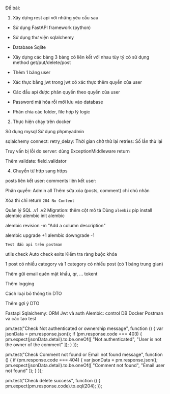 Đề bài:

1. Xây dựng rest api với những yêu cầu sau

- Sử dụng FastAPI framework (python)
- Sử dụng thư viện sqlalchemy
- Database Sqlite

- Xây dựng các bảng 3 bảng có liên kết với nhau tùy tý có sử dụng method get/put/delete/post

- Thêm 1 bảng user
- Xác thực bằng jwt trong jwt có xác thực thêm quyền của user
- Các đầu api được phân quyền theo quyền của user

- Password mã hóa rồi mới lưu vào database

- Phân chia các folder, file hợp lý logic

2. Thực hiện chạy trên docker

<!-- @ -->
<!-- @ -->
<!-- @ -->

<!-- role là 1 hàng trong bảng? -->

<!-- fastapi dev a.py -->

<!-- !Đã làm thêm: -->

Sử dụng mysql
Sử dụng phpmyadmin

sqlalchemy connect:
retry_delay: Thời gian chờ thử lại
retries: Số lần thử lại

Truy vấn bị lỗi do server: dùng ExceptionMiddleware return

Thêm validate: field_validator

4. Chuyển từ http sang https

posts liên kết user:
comments liên kết user:

Phân quyền:
Admin all
Thêm sửa xóa (posts, comment) chỉ chủ nhân

Xóa thì chỉ return `204 No Content`

Quản lý SQL .v1 .v2 Migration: thêm cột mô tả
Dùng `alembic`
pip install alembic
alembic init alembic

alembic revision -m "Add a column description"

alembic upgrade +1
alembic downgrade -1

<!-- !Nâng cấp sau: -->

`Test đầu api trên postman`



<!-- /posts"  -->
<!-- /posts/{post_id}"  -->

<!-- /posts/{post_id}/comments"  -->
<!-- /posts/{post_id}/comments/{comment_id}"  -->

<!-- ! -->

utils check Auto check exits Kiểm tra ràng buộc khóa

1 post có nhiều category và 1 category có nhiều post (có 1 bảng trung gian)

Thêm gửi email quên mật khẩu, qr, ... tokent

Thêm logging

Cách loại bỏ thông tin DTO

Thêm gợi ý DTO

<!-- !Câu hỏi: -->

<!-- Auto CRUD? -->

<!-- !Kiến thức cần học: -->

Fastapi
Sqlaichemy: ORM
Jwt và auth
Alembic: control DB
Docker
Postman và các tạo test


<!-- ! -->

pm.test("Check Not authenticated or ownership message", function () {
    var jsonData = pm.response.json();
    if (pm.response.code === 403) {
        pm.expect(jsonData.detail).to.be.oneOf([
            "Not authenticated", 
            "User is not the owner of the comment"
        ]);
    }
});

pm.test("Check Comment not found or Email not found message", function () {
    if (pm.response.code === 404) {
        var jsonData = pm.response.json();
        pm.expect(jsonData.detail).to.be.oneOf([
            "Comment not found", 
            "Email user not found"
        ]);
    }
});

pm.test("Check delete success", function () {
    pm.expect(pm.response.code).to.eql(204);
});
